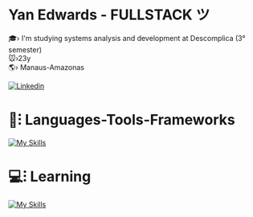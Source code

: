 <h1 > Yan Edwards - FULLSTACK ツ </h1>

🎓› I'm studying systems analysis and development at Descomplica (3° semester) <br>
🐭›23y<br>
🌎› Manaus-Amazonas<br>

[![Linkedin](https://img.shields.io/badge/LinkedIn-0077B5?style=for-the-badge&logo=linkedin&logoColor=white)](https://www.linkedin.com/in/yan-edwards-03924a23b/) 

<h1 >🧰⁝ Languages-Tools-Frameworks<br></h1>

[![My Skills](https://skillicons.dev/icons?i=nodejs,ts)](https://skillicons.dev)

<h1 >💻⁝ Learning<br></h1>

[![My Skills](https://skillicons.dev/icons?i=postgresql,prisma,react)](https://skillicons.dev)
<br>


